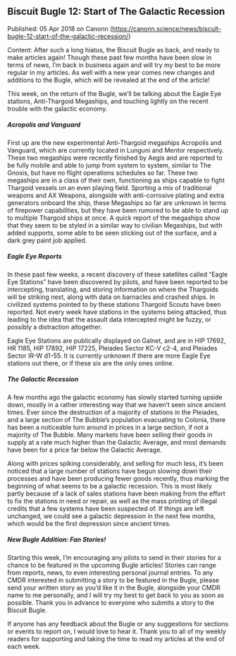 ## Biscuit Bugle 12: Start of The Galactic Recession

Published: 05 Apr 2018 on Canonn (https://canonn.science/news/biscuit-bugle-12-start-of-the-galactic-recession/)

Content: After such a long hiatus, the Biscuit Bugle as back, and ready to make articles again! Though these past few months have been slow in terms of news, I’m back in business again and will try my best to be more regular in my articles. As well with a new year comes new changes and additions to the Bugle, which will be revealed at the end of the article!

This week, on the return of the Bugle, we’ll be talking about the Eagle Eye stations, Anti-Thargoid Megaships, and touching lightly on the recent trouble with the galactic economy.

##### **Acropolis and Vanguard**

First up are the new experimental Anti-Thargoid megaships Acropolis and Vanguard, which are currently located in Lunguni and Mentor respectively. These two megaships were recently finished by Aegis and are reported to be fully mobile and able to jump from system to system, similar to The Gnosis, but have no flight operations schedules so far. These two megaships are in a class of their own, functioning as ships capable to fight Thargoid vessels on an even playing field. Sporting a mix of traditional weapons and AX Weapons, alongside with anti-corrosive plating and extra generators onboard the ship, these Megaships so far are unknown in terms of firepower capabilities, but they have been rumored to be able to stand up to multiple Thargoid ships at once. A quick report of the megaships show that they seem to be styled in a similar way to civilian Megaships, but with added supports, some able to be seen sticking out of the surface, and a dark grey paint job applied.

##### **Eagle Eye Reports**

In these past few weeks, a recent discovery of these satellites called “Eagle Eye Stations” have been discovered by pilots, and have been reported to be intercepting, translating, and storing information on where the Thargoids will be striking next, along with data on barnacles and crashed ships. In civilized systems pointed to by these stations Thargoid Scouts have been reported. Not every week have stations in the systems being attacked, thus leading to the idea that the assault data intercepted might be fuzzy, or possibly a distraction altogether.

Eagle Eye Stations are publically displayed on Galnet, and are in HIP 17692, HR 1185, HIP 17892, HIP 17225, Pleiades Sector KC-V c2-4, and Pleiades Sector IR-W d1-55. It is currently unknown if there are more Eagle Eye stations out there, or if these six are the only ones online.

##### **The Galactic Recession**

A few months ago the galactic economy has slowly started turning upside down, mostly in a rather interesting way that we haven’t seen since ancient times. Ever since the destruction of a majority of stations in the Pleiades, and a large section of The Bubble’s population evacuating to Colonia, there has been a noticeable turn around in prices in a large section, if not a majority of The Bubble. Many markets have been selling their goods in supply at a rate much higher than the Galactic Average, and most demands have been for a price far below the Galactic Average.

Along with prices spiking considerably, and selling for much less, it’s been noticed that a large number of stations have begun slowing down their processes and have been producing fewer goods recently, thus marking the beginning of what seems to be a galactic recession. This is most likely partly because of a lack of sales stations have been making from the effort to fix the stations in need or repair, as well as the mass printing of illegal credits that a few systems have been suspected of. If things are left unchanged, we could see a galactic depression in the next few months, which would be the first depression since ancient times.

##### **New Bugle Addition: Fan Stories!**

Starting this week, I’m encouraging any pilots to send in their stories for a chance to be featured in the upcoming Bugle articles! Stories can range from reports, news, to even interesting personal journal entries. To any CMDR interested in submitting a story to be featured in the Bugle, please send your written story as you’d like it in the Bugle, alongside your CMDR name to me personally, and I will try my best to get back to you as soon as possible. Thank you in advance to everyone who submits a story to the Biscuit Bugle.

If anyone has any feedback about the Bugle or any suggestions for sections or events to report on, I would love to hear it. Thank you to all of my weekly readers for supporting and taking the time to read my articles at the end of each week.